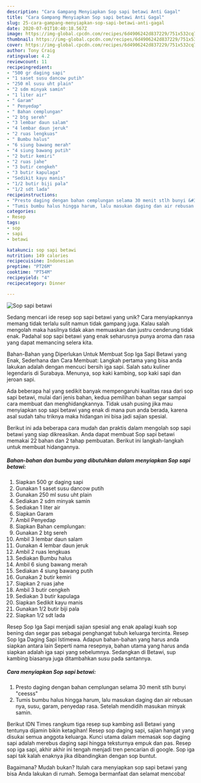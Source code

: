 ```yaml
---
description: "Cara Gampang Menyiapkan Sop sapi betawi Anti Gagal"
title: "Cara Gampang Menyiapkan Sop sapi betawi Anti Gagal"
slug: 25-cara-gampang-menyiapkan-sop-sapi-betawi-anti-gagal
date: 2020-07-01T10:40:18.567Z
image: https://img-global.cpcdn.com/recipes/6d4906242d837229/751x532cq70/sop-sapi-betawi-foto-resep-utama.jpg
thumbnail: https://img-global.cpcdn.com/recipes/6d4906242d837229/751x532cq70/sop-sapi-betawi-foto-resep-utama.jpg
cover: https://img-global.cpcdn.com/recipes/6d4906242d837229/751x532cq70/sop-sapi-betawi-foto-resep-utama.jpg
author: Tony Craig
ratingvalue: 4.2
reviewcount: 11
recipeingredient:
- "500 gr daging sapi"
- "1 saset susu dancow putih"
- "250 ml susu uht plain"
- "2 sdm minyak samin"
- "1 liter air"
- " Garam"
- " Penyedap"
- " Bahan cemplungan"
- "2 btg sereh"
- "3 lembar daun salam"
- "4 lembar daun jeruk"
- "2 ruas lengkuas"
- " Bumbu halus"
- "6 siung bawang merah"
- "4 siung bawang putih"
- "2 butir kemiri"
- "2 ruas jahe"
- "3 butir cengkeh"
- "3 butir kapulaga"
- "Sedikit kayu manis"
- "1/2 butir biji pala"
- "1/2 sdt lada"
recipeinstructions:
- "Presto daging dengan bahan cemplungan selama 30 menit stlh bunyi &#34;ceesss&#34;"
- "Tumis bumbu halus hingga harum, lalu masukan daging dan air rebusan nya, susu, garam, penyedap rasa. Setelah mendidih masukan minyak samin."
categories:
- Resep
tags:
- sop
- sapi
- betawi

katakunci: sop sapi betawi 
nutrition: 149 calories
recipecuisine: Indonesian
preptime: "PT26M"
cooktime: "PT54M"
recipeyield: "4"
recipecategory: Dinner

---
```



![Sop sapi betawi](https://img-global.cpcdn.com/recipes/6d4906242d837229/751x532cq70/sop-sapi-betawi-foto-resep-utama.jpg)

Sedang mencari ide resep sop sapi betawi yang unik? Cara menyiapkannya memang tidak terlalu sulit namun tidak gampang juga. Kalau salah mengolah maka hasilnya tidak akan memuaskan dan justru cenderung tidak enak. Padahal sop sapi betawi yang enak seharusnya punya aroma dan rasa yang dapat memancing selera kita.

Bahan-Bahan yang Diperlukan Untuk Membuat Sop Iga Sapi Betawi yang Enak, Sederhana dan Cara Membuat: Langkah pertama yang bisa anda lakukan adalah dengan mencuci bersih iga sapi. Salah satu kuliner legendaris di Surabaya. Menunya, sop kaki kambing, sop kaki sapi dan jeroan sapi.

Ada beberapa hal yang sedikit banyak mempengaruhi kualitas rasa dari sop sapi betawi, mulai dari jenis bahan, kedua pemilihan bahan segar sampai cara membuat dan menghidangkannya. Tidak usah pusing jika mau menyiapkan sop sapi betawi yang enak di mana pun anda berada, karena asal sudah tahu triknya maka hidangan ini bisa jadi sajian spesial.


Berikut ini ada beberapa cara mudah dan praktis dalam mengolah sop sapi betawi yang siap dikreasikan. Anda dapat membuat Sop sapi betawi memakai 22 bahan dan 2 tahap pembuatan. Berikut ini langkah-langkah untuk membuat hidangannya.

<!--inarticleads1-->

##### Bahan-bahan dan bumbu yang dibutuhkan dalam menyiapkan Sop sapi betawi:

1. Siapkan 500 gr daging sapi
1. Gunakan 1 saset susu dancow putih
1. Gunakan 250 ml susu uht plain
1. Sediakan 2 sdm minyak samin
1. Sediakan 1 liter air
1. Siapkan  Garam
1. Ambil  Penyedap
1. Siapkan  Bahan cemplungan:
1. Gunakan 2 btg sereh
1. Ambil 3 lembar daun salam
1. Gunakan 4 lembar daun jeruk
1. Ambil 2 ruas lengkuas
1. Sediakan  Bumbu halus
1. Ambil 6 siung bawang merah
1. Sediakan 4 siung bawang putih
1. Gunakan 2 butir kemiri
1. Siapkan 2 ruas jahe
1. Ambil 3 butir cengkeh
1. Sediakan 3 butir kapulaga
1. Siapkan Sedikit kayu manis
1. Gunakan 1/2 butir biji pala
1. Siapkan 1/2 sdt lada


Resep Sop Iga Sapi menjadi sajian spesial ang enak apalagi kuah sop bening dan segar pas sebagai penghangat tubuh keluarga tercinta. Resep Sop Iga Daging Sapi Istimewa. Adapun bahan-bahan yang harus anda siapkan antara lain Seperti nama resepnya, bahan utama yang harus anda siapkan adalah iga sapi yang sebelumnya. Sedangkan di Betawi, sup kambing biasanya juga ditambahkan susu pada santannya. 

<!--inarticleads2-->

##### Cara menyiapkan Sop sapi betawi:

1. Presto daging dengan bahan cemplungan selama 30 menit stlh bunyi &#34;ceesss&#34;
1. Tumis bumbu halus hingga harum, lalu masukan daging dan air rebusan nya, susu, garam, penyedap rasa. Setelah mendidih masukan minyak samin.


Berikut IDN Times rangkum tiga resep sup kambing asli Betawi yang tentunya dijamin bikin ketagihan! Resep sop daging sapi, sajian hangat yang disukai semua anggota keluarga. Kunci utama dalam memasak sop daging sapi adalah merebus daging sapi hingga teksturnya empuk dan pas. Resep sop iga sapi, akhir akhir ini tengah menjadi tren pencarian di google. Sop iga sapi tak kalah enaknya jika dibandingkan dengan sop buntut. 

Bagaimana? Mudah bukan? Itulah cara menyiapkan sop sapi betawi yang bisa Anda lakukan di rumah. Semoga bermanfaat dan selamat mencoba!
